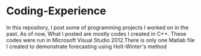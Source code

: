 # Coding-Experience
In this repository, I post some of programming projects I worked on in the past. As of now, What I posted are mostly codes I created in C++. These codes were run in Microsoft Visual Studio 2012.There is only one Matlab file I created to demonstrate forecasting using Holt-Winter's method
